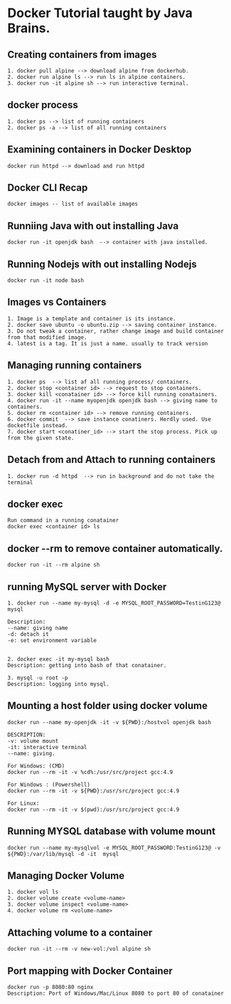 # Docker Tutorial taught by Java Brains.

## Creating containers from images
``` 
1. docker pull alpine --> download alpine from dockerhub.
2. docker run alpine ls --> run ls in alpine containers.
3. docker run -it alpine sh --> run interactive terminal.

```

## docker process
```
1. docker ps --> list of running containers
2. docker ps -a --> list of all running containers
```

## Examining containers in Docker Desktop
```
docker run httpd --> download and run httpd
```

## Docker CLI Recap
```
docker images -- list of available images
```

## Runniing Java with out installing Java
```
docker run -it openjdk bash  --> container with java installed.
```

## Running Nodejs with out installing Nodejs
```
docker run -it node bash
```


## Images vs Containers
```
1. Image is a template and container is its instance.
2. docker save ubuntu -o ubuntu.zip --> saving container instance.
3. Do not tweak a container, rather change image and build container from that modified image.
4. latest is a tag. It is just a name. usually to track version
```

## Managing running containers
```
1. docker ps  --> list af all running process/ containers.
2. docker stop <container id> --> request to stop containers.
3. docker kill <conatainer id> --> force kill running conatainers.
4. docker run -it --name myopenjdk openjdk bash --> giving name to containers.
5. docker rm <container id> --> remove running containers.
6. docker commit  --> save instance conatiners. Herdly used. Use docketfile instead.
7. docker start <conatiner_id> --> start the stop process. Pick up from the given state.
```

## Detach from and Attach to running containers
```
1. docker run -d httpd  --> run in background and do not take the terminal 
```

## docker exec
```
Run command in a running conatainer
docker exec <container id> ls
```

## docker --rm to remove container automatically.
```
docker run -it --rm alpine sh
```


## running MySQL server with Docker
```
1. docker run --name my-mysql -d -e MYSQL_ROOT_PASSWORD=TestinG123@ mysql

Description:
--name: giving name
-d: detach it
-e: set environment variable


2. docker exec -it my-mysql bash
Description: getting into bash of that conatainer.

3. mysql -u root -p 
Description: logging into mysql.

```

## Mounting a host folder using docker volume
```
docker run --name my-openjdk -it -v ${PWD}:/hostvol openjdk bash

DESCRIPTION:
-v: volume mount
-it: interactive terminal
--name: giving. 

For Windows: (CMD)
docker run --rm -it -v %cd%:/usr/src/project gcc:4.9

For Windows : (Powershell)
docker run --rm -it -v ${PWD}:/usr/src/project gcc:4.9

For Linux: 
docker run --rm -it -v $(pwd):/usr/src/project gcc:4.9

```

## Running MYSQL database with volume mount
```
docker run --name my-mysqlvol -e MYSQL_ROOT_PASSWORD:TestinG123@ -v ${PWD}:/var/lib/mysql -d -it  mysql
```


## Managing Docker Volume
```
1. docker vol ls
2. docker volume create <volume-name>
3. docker volume inspect <volume-name>
4. docker volume rm <volume-name>
```

## Attaching volume to a container
```
docker run -it --rm -v new-vol:/vol alpine sh
```


## Port mapping with Docker Container
```
docker run -p 8080:80 nginx
Description: Port of Windows/Mac/Linux 8080 to port 80 of conatainer
```
